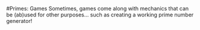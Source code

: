 #Primes: Games
Sometimes, games come along with mechanics that can be (ab)used for other purposes... such as creating a working prime number generator!